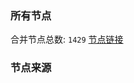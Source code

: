 ### 所有节点
合并节点总数: `1429`
[节点链接](https://raw.githubusercontent.com/rzhy1/11/master/sub/sub_merge_base64.txt)

### 节点来源
